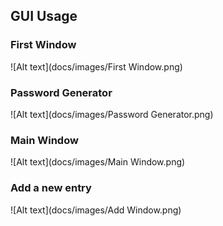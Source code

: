 ##  GUI Usage

### First Window

![Alt text](docs/images/First Window.png)

### Password Generator

![Alt text](docs/images/Password Generator.png)

### Main Window

![Alt text](docs/images/Main Window.png)

### Add a new entry

![Alt text](docs/images/Add Window.png)
